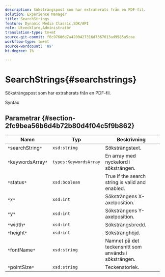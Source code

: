 ```yaml
---
description: Söksträngspost som har extraherats från en PDF-fil.
solution: Experience Manager
title: SearchStrings
feature: Dynamic Media Classic,SDK/API
role: Utvecklare,Administratör
translation-type: tm+mt
source-git-commit: f6c97606d7a4209427316d7367013ad9585a5cae
workflow-type: tm+mt
source-wordcount: '89'
ht-degree: 1%

---
```



# SearchStrings{#searchstrings}

Söksträngspost som har extraherats från en PDF-fil.

Syntax

## Parametrar {#section-2fc9bea56b6d4b72b80d4f04c5f9b862}

| Namn | Typ | Beskrivning |
|---|---|---|
| `*`searchString`*` | `xsd:string` | Söksträngstext. |
| `*`keywordsArray`*` | `types:KeywordsArray` | En array med nyckelord i söksträngen. |
| `*`status`*` | `xsd:boolean` | True if the search string is valid and enabled. |
| `*`x`*` | `xsd:int` | Söksträngens X-axelposition. |
| `*`y`*` | `xsd:int` | Söksträngens Y-axelposition. |
| `*`width`*` | `xsd:int` | Söksträngsbredd. |
| `*`height`*` | `xsd:int` | Sökstränghöjd. |
| `*`fontName`*` | `xsd:string` | Namnet på det teckensnitt som används i söksträngen. |
| `*`pointSize`*` | `xsd:string` | Teckenstorlek. |

